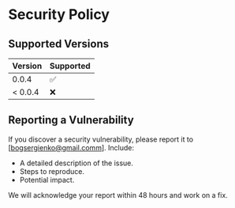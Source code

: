 # Security Policy

## Supported Versions
| Version | Supported          |
|---------|--------------------|
| 0.0.4   | ✅                 |
| < 0.0.4 | ❌                 |

## Reporting a Vulnerability
If you discover a security vulnerability, please report it to [bogsergienko@gmail.comm]. Include:
- A detailed description of the issue.
- Steps to reproduce.
- Potential impact.

We will acknowledge your report within 48 hours and work on a fix.
